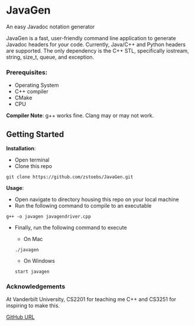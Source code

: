 # JavaGen
An easy Javadoc notation generator

JavaGen is a fast, user-friendly command line application to generate Javadoc headers for your 
code. Currently, Java/C++ and Python headers are supported. The only dependency is the C++ STL, 
specifically iostream, string, size_t, queue, and exception.

### Prerequisites:
- Operating System
- C++ compiler
- CMake
- CPU

**Compiler Note**: g++ works fine. Clang may or may not work.

## Getting Started
**Installation**:
- Open terminal
- Clone this repo

```git clone https://github.com/zstoebs/JavaGen.git```

**Usage**:
- Open navigate to directory housing this repo on your local machine
- Run the following command to compile to an executable

```g++ -o javagen javagendriver.cpp```

- Finally, run the following command to execute

  - On Mac

  ```./javagen```

  - On Windows
  
  ```start javagen```

### Acknowledgements
At Vanderbilt University, CS2201 for teaching me C++ and CS3251 for inspiring to make this.

[GitHub URL](https://github.com/zstoebs/JavaGen.git)
